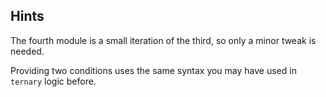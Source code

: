 ## Hints

The fourth module is a small iteration of the third, so only a minor tweak is needed.

Providing two conditions uses the same syntax you may have used in `ternary` logic before.